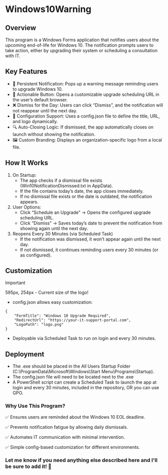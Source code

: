 # Windows10Warning

## Overview

This program is a Windows Forms application that notifies users about the upcoming end-of-life for Windows 10. The notification prompts users to take action, either by upgrading their system or scheduling a consultation with IT.

## Key Features
* 🚀 Persistent Notification: Pops up a warning message reminding users to upgrade Windows 10.
* 🔗 Actionable Button: Opens a customizable upgrade scheduling URL in the user’s default browser.
* ❌ Dismiss for the Day: Users can click “Dismiss”, and the notification will not reappear until the next day.
* 📁 Configuration Support: Uses a config.json file to define the title, URL, and logo dynamically.
* 🔍 Auto-Closing Logic: If dismissed, the app automatically closes on launch without showing the notification.
* 🖼 Custom Branding: Displays an organization-specific logo from a local file.

## How It Works
1. On Startup:
	* The app checks if a dismissal file exists (Win10NotificationDismissed.txt in AppData).
	* If the file contains today’s date, the app closes immediately.
	* If no dismissal file exists or the date is outdated, the notification appears.
2. User Options:
	* Click “Schedule an Upgrade” → Opens the configured upgrade scheduling URL.
	* Click “Dismiss” → Saves today’s date to prevent the notification from showing again until the next day.
3. Reopens Every 30 Minutes (via Scheduled Task)
	* If the notification was dismissed, it won’t appear again until the next day.
	* If not dismissed, it continues reminding users every 30 minutes (or as configured).

## Customization
> [!IMPORTANT]
> 595px, 254px - Current size of the logo!
* config.json allows easy customization:
```
{
    "FormTitle": "Windows 10 Upgrade Required",
    "RedirectUrl": "https://your-it-support-portal.com",
    "LogoPath": "logo.png"
}
```
* Deployable via Scheduled Task to run on login and every 30 minutes.

## Deployment
* The .exe should be placed in the All Users Startup Folder (C:\ProgramData\Microsoft\Windows\Start Menu\Programs\Startup\).
* The config.json file will need to be located next to the .exe
* A PowerShell script can create a Scheduled Task to launch the app at login and every 30 minutes, included in the repository, OR you can use GPO.

### Why Use This Program?
✅ Ensures users are reminded about the Windows 10 EOL deadline.

✅ Prevents notification fatigue by allowing daily dismissals.

✅ Automates IT communication with minimal intervention.

✅ Simple config-based customization for different environments.

### Let me know if you need anything else described here and I'll be sure to add it! 🚀
